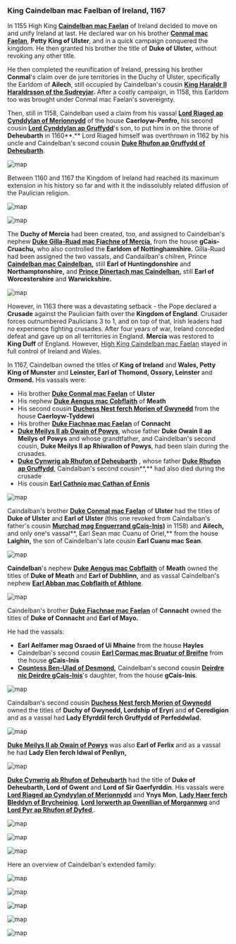 ### King Caindelban mac Faelban of Ireland, 1167

In 1155 High King  [**Caindelban mac Faelan**](../p/caindelban_i_mac_faelan_1114.md) of Ireland decided to move on and unify Ireland at last. He declared war on his brother [**Conmal mac Faelan**](../p/conmal_mac_faelan_1122.md), **Petty King of Ulster**, and in a quick campaign conquered the kingdom. He then granted his brother the title of **Duke of Ulster,** without revoking any other title.

He then completed the reunification of Ireland, pressing his brother **Conmal**'s claim over de jure territories in the Duchy of Ulster, specifically the Earldom of **Ailech**, still occupied by Caindelban's cousin **[King Haraldr II Haraldrsson of the Sudreyjar](../p/haraldr_ii_1125.md).** After a costly campaign, in 1158, this Earldom too was brought under Conmal mac Faelan's sovereignty.

Then, still in 1158, Caindelban used a claim from his vassal **[Lord Riaged ap Cynddylan of Merionnydd](../p/riaged_ap_cynddylan_1169.md)** of the house **Caerloyw-Penfro,** his second cousin [**Lord Cynddylan ap Gruffydd**](../p/cynddylan_ap_gruffydd_1099.md)'s son, to put him in on the throne of **Deheubarth** in 1160**.** Lord Riaged himself was overthrown in 1162 by his uncle and Caindelban's second cousin **[Duke Rhufon ap Gruffydd of Deheubarth](../p/rhufon_ap_gruffydd_1140.md)**.

![map](09-King-Caidelban-1167/din1.jpg)

Between 1160 and 1167 the Kingdom of Ireland had reached its maximum extension in his history so far and with it the indissolubly related diffusion of the Paulician religion. 

![map](09-King-Caidelban-1167/map2.jpg)

![map](09-King-Caidelban-1167/map1.jpg)

The **Duchy of Mercia** had been created, too, and assigned to Caindelban's nephew [**Duke Gilla-Ruad mac Fiachne of Mercia**,](../p/gilla-ruad_mac_fiachnae_1142.md) from the house **gCais-Cruachu,** who also controlled the **Earldom of Nottinghamshire.** Gilla-Ruad had been assigned the two vassals, and Candailban's chilren, Prince  **[Caindelban mac Caindelban](../p/caindelban_ii_mac_caindelban_1147.md),** still **Earl of Huntingdonshire** and **Northamptonshire,** and **[Prince Dinertach mac Caindelban](../p/dinertach_mac_caindelban_1141.md),** still **Earl of Worcestershire** and **Warwickshire.**

![map](09-King-Caidelban-1167/map3.jpg)

However, in 1163 there was a devastating setback - the Pope declared a **Crusade** against the Paulician faith over the **Kingdom of England**. Crusader forces outnumbered Paulicians 3 to 1, and on top of that, Irish leaders had no experience fighting crusades. After four years of war, Ireland conceded defeat and gave up on all territories in England. **Mercia** was restored to **King Duff** of England. However, [High King Caindelban mac Faelan](../p/caindelban_i_mac_faelan_1114.md) stayed in full control of Ireland and Wales.

In 1167, Caindelban owned the titles of **King of Ireland** and **Wales, Petty King of Munster** and **Leinster, Earl of Thomond, Ossory, Leinster** and **Ormond.** His vassals were:

- His brother **[Duke Conmal mac Faelan](../p/conmal_mac_faelan_1122.md)** of **Ulster**
- His nephew [**Duke Aengus mac Cobflaith**](../p/aengus_i_mac_cobflaith_1123.md) of **Meath**
- His second cousin [**Duchess Nest ferch Morien of Gwynedd**]((../p/nest_ferch_morien_1104.md)) from the house **Caerloyw-Tyddewi**
- His brother **[Duke Fiachnae mac Faelan](../p/fiachnae_mac_faelan_1125.md)** of **Connacht**
- [**Duke Meilys II ab Owain of Powys**](../p/meilys_ii_ab_owain_1163.md), whose father **Duke Owain II ap Meilys of Powys** and whose grandtfather, and Caindelban's second cousin, **Duke Meilys II ap Rhiwallon of Powys**, had been slain during the crusades.
- **[Duke Cynwrig ab Rhufon of Deheubarth](../p/cynwrig_ap_rhufon_1157.md)** , whose father **[Duke Rhufon ap Gruffydd](../p/rhufon_ap_gruffydd_1140.md)**, Caindalban's second cousin**,** had also died during the crusade
- His cousin **[Earl Cathnio mac Cathan of Ennis](../p/cathnio_mac_cathan_1108.md)** 

![map](09-King-Caidelban-1167/20210415201055_1.jpg)


Caindalban's brother [**Duke Conmal mac Faelan**](../p/conmal_mac_faelan_1122.md) of **Ulster** had the titles of **Duke of Ulster** and **Earl of Ulster** (this one revoked from Caindalban's father's cousin **[Murchad mag Enguerrand gCais-Inis](../p/murchad_mag_enguerrand_1102.md))** in 1158) and **Ailech,** and only one's vassal**, Earl Sean mac Cuanu of Oriel,** from the house **Laighin,** the son of Caindelban's late cousin **Earl Cuanu mac Sean**.

![map](09-King-Caidelban-1167/20210415203207_1.jpg)

**Caindelban**'s nephew **[Duke Aengus mac Cobflaith](../p/aengus_i_mac_cobflaith_1123.md)** of **Meath** owned the titles of **Duke of Meath** and **Earl of Dubhlinn,** and as vassal Caindelban's nephew [**Earl Abban mac Cobflaith of Athlone**](../p/abban_mac_cobflaith_1132.md).

![map](09-King-Caidelban-1167/map4.jpg)

Caindelban's brother **[Duke Fiachnae mac Faelan](../p/fiachnae_mac_faelan_1125.md)** of **Connacht** owned the titles of **Duke of Connacht** and **Earl of Mayo.**

He had the vassals:

- **Earl Aelfamer mag Osraed of Ui Mhaine** from the house **Hayles**
- Caindelban's second cousin **[Earl Cormac mac Bruatur of Breifne](../p/cormac_mac_bruatur_1133.md)** from the house **gCais-Inis**
- **[Countess Ben-Ulad of Desmond](../p/ben-ulad_nic_deirdre_1152.md),** Caindelban's second cousin [**Deirdre nic Deirdre gCais-Inis**](../p/deirdre_nic_deirdre_1131.md)'s daughter, from the house **gCais-Inis**.

![map](09-King-Caidelban-1167/map6.jpg)

Caindalban's second cousin **[Duchess Nest ferch Morien of Gwynedd](../p/nest_ferch_morien_1104.md)** owned the titles of **Duchy of Gwynedd, Lordship of Eryri** and **of Ceredigion** and as a vassal had **Lady Efyrddil ferch Gruffydd of Perfeddwlad.**

![map](09-King-Caidelban-1167/map7.jpg)

[**Duke Meilys II ab Owain of Powys**](../p/meilys_ii_ab_owain_1163.md) was also **Earl of Ferlix** and as a vassal he had **Lady Elen ferch Idwal of Penllyn,** 

![map](09-King-Caidelban-1167/map8.jpg)

**[Duke Cynwrig ab Rhufon of Deheubarth](../p/cynwrig_ap_rhufon_1157.md)** had the title of **Duke of Deheubarth, Lord of Gwent** and **Lord of Sir Gaerfyrddin**. His vassals were **[Lord Riaged ap Cyndyylan of Merionnydd](../p/riaged_ap_cynddylan_1169.md)** and **Ynys Mon**, **[Lady Haer ferch Bleddyn of Brycheiniog](../p/haer_1132.md)**, [**Lord Iorwerth ap Gwenllian of Morgannwg**](../p/iorwerth_ap_gwenllian_1129.md) and [**Lord Pyr ap Rhufon of Dyfed**](../p/pyr_ap_rhufon_1160.md),.

![map](09-King-Caidelban-1167/map9.jpg)

![map](09-King-Caidelban-1167/dinb1.jpg)

![map](09-King-Caidelban-1167/dinb2.jpg)

Here an overview of Caindelban's extended family:

![map](09-King-Caidelban-1167/dina1.jpg)

![map](09-King-Caidelban-1167/dina2.jpg)

![map](09-King-Caidelban-1167/dina3.jpg)

![map](09-King-Caidelban-1167/dina4.jpg)

![map](09-King-Caidelban-1167/dina5.jpg)